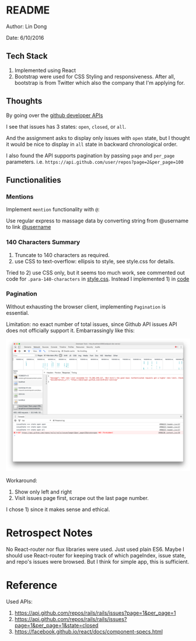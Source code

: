 # README

Author: Lin Dong

Date: 6/10/2016

## Tech Stack

1. Implemented using React
2. Bootstrap were used for CSS Styling and responsiveness. After all, bootstrap is from Twitter which also the company that I'm applying for.

## Thoughts
By going over the [github developer APIs](https://developer.github.com/v3/issues/#list-issues-for-a-repository)

I see that issues has 3 states: `open`, `closed`, or `all`.

And the assignment asks to display only issues with `open` state, but I thought it would be nice to display in `all` state in backward chronological order.


I also found the API supports pagination by passing `page` and `per_page` parameters. i.e. `https://api.github.com/user/repos?page=2&per_page=100`

## Functionalities

### Mentions
Implement `mention` functionality with `@`:

Use regular express to massage data by converting string from @username
to link <a target="_blank" href="https://github.com/username">@username</a>

### 140 Characters Summary

1. Truncate to 140 characters as required.
2. use CSS to text-overflow: ellipsis to style, see style.css for details.

Tried to 2) use CSS only, but it seems too much work, see commented out code for `.para-140-characters` in [style.css](./code/style.css). Instead I implemented 1) in [code](./code/views/listView.jsx)

### Pagination

Without exhausting the browser client, implementing `Pagination` is essential.

Limitation: no exact number of total issues, since Github API issues API does not officially support it.
Embarrassingly like this:

![](./screenshots/outage.png)


Workaround:

1. Show only left and right
2. Visit issues page first, scrape out the last page number.

I chose 1) since it makes sense and ethical.



# Retrospect Notes

No React-router nor flux libraries were used. Just used plain ES6. Maybe I should use React-router for
keeping track of which pageIndex, issue state, and repo's issues were browsed. But I think for simple app, this is sufficient.


# Reference

Used APIs:

1. https://api.github.com/repos/rails/rails/issues?page=1&per_page=1
2. https://api.github.com/repos/rails/rails/issues?page=1&per_page=1&state=closed
3. https://facebook.github.io/react/docs/component-specs.html


